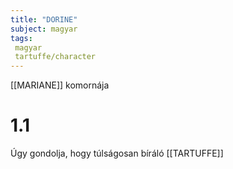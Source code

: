 ```yaml
---
title: "DORINE"
subject: magyar
tags:
 magyar
 tartuffe/character
---
```

[[MARIANE]] komornája

# 1.1
Úgy gondolja, hogy túlságosan bíráló [[TARTUFFE]]